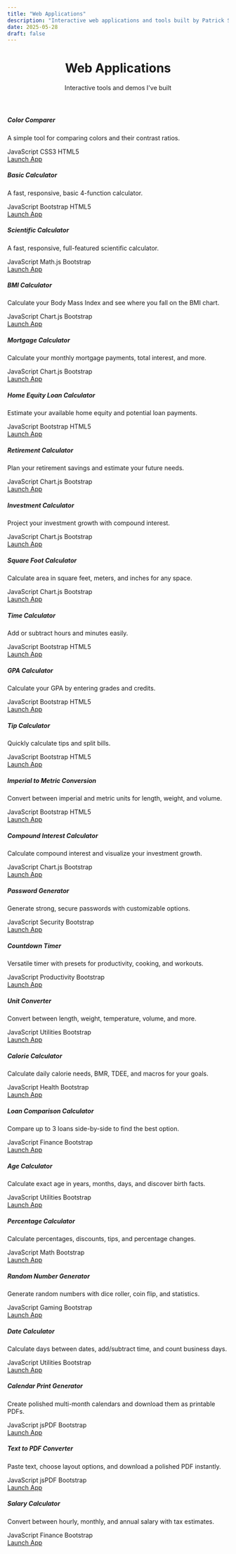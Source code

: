 ```yaml
---
title: "Web Applications"
description: "Interactive web applications and tools built by Patrick Sheedy"
date: 2025-05-28
draft: false
---
```

<header class="mb-5">
    <h1 class="display-4 fw-bold mb-3">Web Applications</h1>
    <p class="lead text-muted">Interactive tools and demos I've built</p>
</header>
<div class="row g-4">
    <div class="col-md-6 col-lg-4">
        <div class="card h-100 shadow-sm app-card">
        <div class="card-body">
            <div class="app-icon mb-3 text-center">
            <i class="fas fa-eye-dropper fa-3x text-primary"></i>
            </div>
            <h5 class="card-title">Color Comparer</h5>
            <p class="card-text">A simple tool for comparing colors and their contrast ratios.</p>
            <div class="app-tags mb-3">
            <span class="badge bg-warning text-dark me-1">JavaScript</span>
            <span class="badge bg-info text-dark me-1">CSS3</span>
            <span class="badge bg-danger text-white">HTML5</span>
            </div>
        </div>
        <div class="card-footer bg-transparent">
            <div class="d-flex justify-content-between">
            <a href="color-compare" class="btn btn-primary btn-sm">
                <i class="fas fa-play me-1"></i>Launch App
            </a>
            </div>
        </div>
        </div>
    </div>
    <div class="col-md-6 col-lg-4">
        <div class="card h-100 shadow-sm app-card">
        <div class="card-body">
            <div class="app-icon mb-3 text-center">
            <i class="fas fa-calculator fa-3x text-info"></i>
            </div>
            <h5 class="card-title">Basic Calculator</h5>
            <p class="card-text">A fast, responsive, basic 4-function calculator.</p>
            <div class="app-tags mb-3">
            <span class="badge bg-warning text-dark me-1">JavaScript</span>
            <span class="badge bg-info text-dark me-1">Bootstrap</span>
            <span class="badge bg-danger text-white">HTML5</span>
            </div>
        </div>
        <div class="card-footer bg-transparent">
            <div class="d-flex justify-content-between">
            <a href="basic-calculator" class="btn btn-primary btn-sm">
                <i class="fas fa-play me-1"></i>Launch App
            </a>
            </div>
        </div>
        </div>
    </div>
    <div class="col-md-6 col-lg-4">
        <div class="card h-100 shadow-sm app-card">
        <div class="card-body">
            <div class="app-icon mb-3 text-center">
            <i class="fas fa-flask fa-3x text-warning"></i>
            </div>
            <h5 class="card-title">Scientific Calculator</h5>
            <p class="card-text">A fast, responsive, full-featured scientific calculator.</p>
            <div class="app-tags mb-3">
            <span class="badge bg-warning text-dark me-1">JavaScript</span>
            <span class="badge bg-info text-dark me-1">Math.js</span>
            <span class="badge bg-danger text-white">Bootstrap</span>
            </div>
        </div>
        <div class="card-footer bg-transparent">
            <div class="d-flex justify-content-between">
            <a href="scientific-calculator" class="btn btn-primary btn-sm">
                <i class="fas fa-play me-1"></i>Launch App
            </a>
            </div>
        </div>
        </div>
    </div>
    <div class="col-md-6 col-lg-4">
        <div class="card h-100 shadow-sm app-card">
        <div class="card-body">
            <div class="app-icon mb-3 text-center">
            <i class="fas fa-weight fa-3x text-success"></i>
            </div>
            <h5 class="card-title">BMI Calculator</h5>
            <p class="card-text">Calculate your Body Mass Index and see where you fall on the BMI chart.</p>
            <div class="app-tags mb-3">
            <span class="badge bg-warning text-dark me-1">JavaScript</span>
            <span class="badge bg-info text-dark me-1">Chart.js</span>
            <span class="badge bg-danger text-white">Bootstrap</span>
            </div>
        </div>
        <div class="card-footer bg-transparent">
            <div class="d-flex justify-content-between">
            <a href="bmi-calculator" class="btn btn-primary btn-sm">
                <i class="fas fa-play me-1"></i>Launch App
            </a>
            </div>
        </div>
        </div>
    </div>
    <div class="col-md-6 col-lg-4">
        <div class="card h-100 shadow-sm app-card">
        <div class="card-body">
            <div class="app-icon mb-3 text-center">
            <i class="fas fa-home fa-3x text-primary"></i>
            </div>
            <h5 class="card-title">Mortgage Calculator</h5>
            <p class="card-text">Calculate your monthly mortgage payments, total interest, and more.</p>
            <div class="app-tags mb-3">
            <span class="badge bg-warning text-dark me-1">JavaScript</span>
            <span class="badge bg-info text-dark me-1">Chart.js</span>
            <span class="badge bg-danger text-white">Bootstrap</span>
            </div>
        </div>
        <div class="card-footer bg-transparent">
            <div class="d-flex justify-content-between">
            <a href="mortgage-calculator" class="btn btn-primary btn-sm">
                <i class="fas fa-play me-1"></i>Launch App
            </a>
            </div>
        </div>
        </div>
    </div>
    <div class="col-md-6 col-lg-4">
        <div class="card h-100 shadow-sm app-card">
        <div class="card-body">
            <div class="app-icon mb-3 text-center">
            <i class="fas fa-university fa-3x text-success"></i>
            </div>
            <h5 class="card-title">Home Equity Loan Calculator</h5>
            <p class="card-text">Estimate your available home equity and potential loan payments.</p>
            <div class="app-tags mb-3">
            <span class="badge bg-warning text-dark me-1">JavaScript</span>
            <span class="badge bg-info text-dark me-1">Bootstrap</span>
            <span class="badge bg-danger text-white">HTML5</span>
            </div>
        </div>
        <div class="card-footer bg-transparent">
            <div class="d-flex justify-content-between">
            <a href="home-equity-loan-calculator" class="btn btn-primary btn-sm">
                <i class="fas fa-play me-1"></i>Launch App
            </a>
            </div>
        </div>
        </div>
    </div>
    <div class="col-md-6 col-lg-4">
        <div class="card h-100 shadow-sm app-card">
            <div class="card-body">
                <div class="app-icon mb-3 text-center">
                    <i class="fas fa-piggy-bank fa-3x text-warning"></i>
                </div>
                <h5 class="card-title">Retirement Calculator</h5>
                <p class="card-text">Plan your retirement savings and estimate your future needs.</p>
                <div class="app-tags mb-3">
                    <span class="badge bg-warning text-dark me-1">JavaScript</span>
                    <span class="badge bg-info text-dark me-1">Chart.js</span>
                    <span class="badge bg-danger text-white">Bootstrap</span>
                </div>
            </div>
            <div class="card-footer bg-transparent">
                <div class="d-flex justify-content-between">
                    <a href="retirement-calculator" class="btn btn-primary btn-sm">
                        <i class="fas fa-play me-1"></i>Launch App
                    </a>
                </div>
            </div>
        </div>
    </div>
    <div class="col-md-6 col-lg-4">
        <div class="card h-100 shadow-sm app-card">
        <div class="card-body">
            <div class="app-icon mb-3 text-center">
            <i class="fas fa-chart-line fa-3x text-danger"></i>
            </div>
            <h5 class="card-title">Investment Calculator</h5>
            <p class="card-text">Project your investment growth with compound interest.</p>
            <div class="app-tags mb-3">
            <span class="badge bg-warning text-dark me-1">JavaScript</span>
            <span class="badge bg-info text-dark me-1">Chart.js</span>
            <span class="badge bg-danger text-white">Bootstrap</span>
            </div>
        </div>
        <div class="card-footer bg-transparent">
            <div class="d-flex justify-content-between">
            <a href="investment-calculator" class="btn btn-primary btn-sm">
                <i class="fas fa-play me-1"></i>Launch App
            </a>
            </div>
        </div>
        </div>
    </div>
    <div class="col-md-6 col-lg-4">
        <div class="card h-100 shadow-sm app-card">
            <div class="card-body">
                <div class="app-icon mb-3 text-center">
                    <i class="fas fa-ruler-combined fa-3x text-info"></i>
                </div>
                <h5 class="card-title">Square Foot Calculator</h5>
                <p class="card-text">Calculate area in square feet, meters, and inches for any space.</p>
                <div class="app-tags mb-3">
                    <span class="badge bg-warning text-dark me-1">JavaScript</span>
                    <span class="badge bg-info text-dark me-1">Chart.js</span>
                    <span class="badge bg-danger text-white">Bootstrap</span>
                </div>
            </div>
            <div class="card-footer bg-transparent">
                <div class="d-flex justify-content-between">
                    <a href="square-foot-calculator" class="btn btn-primary btn-sm">
                        <i class="fas fa-play me-1"></i>Launch App
                    </a>
                </div>
            </div>
        </div>
    </div>
    <div class="col-md-6 col-lg-4">
        <div class="card h-100 shadow-sm app-card">
            <div class="card-body">
                <div class="app-icon mb-3 text-center">
                    <i class="fas fa-clock fa-3x text-primary"></i>
                </div>
                <h5 class="card-title">Time Calculator</h5>
                <p class="card-text">Add or subtract hours and minutes easily.</p>
                <div class="app-tags mb-3">
                    <span class="badge bg-warning text-dark me-1">JavaScript</span>
                    <span class="badge bg-info text-dark me-1">Bootstrap</span>
                    <span class="badge bg-danger text-white">HTML5</span>
                </div>
            </div>
            <div class="card-footer bg-transparent">
                <div class="d-flex justify-content-between">
                    <a href="time-calculator" class="btn btn-primary btn-sm">
                        <i class="fas fa-play me-1"></i>Launch App
                    </a>
                </div>
            </div>
        </div>
    </div>
    <div class="col-md-6 col-lg-4">
        <div class="card h-100 shadow-sm app-card">
            <div class="card-body">
                <div class="app-icon mb-3 text-center">
                    <i class="fas fa-graduation-cap fa-3x text-warning"></i>
                </div>
                <h5 class="card-title">GPA Calculator</h5>
                <p class="card-text">Calculate your GPA by entering grades and credits.</p>
                <div class="app-tags mb-3">
                    <span class="badge bg-warning text-dark me-1">JavaScript</span>
                    <span class="badge bg-info text-dark me-1">Bootstrap</span>
                    <span class="badge bg-danger text-white">HTML5</span>
                </div>
            </div>
            <div class="card-footer bg-transparent">
                <div class="d-flex justify-content-between">
                    <a href="gpa-calculator" class="btn btn-primary btn-sm">
                        <i class="fas fa-play me-1"></i>Launch App
                    </a>
                </div>
            </div>
        </div>
    </div>
    <div class="col-md-6 col-lg-4">
        <div class="card h-100 shadow-sm app-card">
            <div class="card-body">
                <div class="app-icon mb-3 text-center">
                    <i class="fas fa-utensils fa-3x text-danger"></i>
                </div>
                <h5 class="card-title">Tip Calculator</h5>
                <p class="card-text">Quickly calculate tips and split bills.</p>
                <div class="app-tags mb-3">
                    <span class="badge bg-warning text-dark me-1">JavaScript</span>
                    <span class="badge bg-info text-dark me-1">Bootstrap</span>
                    <span class="badge bg-danger text-white">HTML5</span>
                </div>
            </div>
            <div class="card-footer bg-transparent">
                <div class="d-flex justify-content-between">
                    <a href="tip-calculator" class="btn btn-primary btn-sm">
                        <i class="fas fa-play me-1"></i>Launch App
                    </a>
                </div>
            </div>
        </div>
    </div>
    <div class="col-md-6 col-lg-4">
        <div class="card h-100 shadow-sm app-card">
            <div class="card-body">
                <div class="app-icon mb-3 text-center">
                    <i class="fas fa-exchange-alt fa-3x text-success"></i>
                </div>
                <h5 class="card-title">Imperial to Metric Conversion</h5>
                <p class="card-text">Convert between imperial and metric units for length, weight, and volume.</p>
                <div class="app-tags mb-3">
                    <span class="badge bg-warning text-dark me-1">JavaScript</span>
                    <span class="badge bg-info text-dark me-1">Bootstrap</span>
                    <span class="badge bg-danger text-white">HTML5</span>
                </div>
            </div>
            <div class="card-footer bg-transparent">
                <div class="d-flex justify-content-between">
                    <a href="imperial-to-metric-conversion" class="btn btn-primary btn-sm">
                        <i class="fas fa-play me-1"></i>Launch App
                    </a>
                </div>
            </div>
        </div>
    </div>
    <div class="col-md-6 col-lg-4">
        <div class="card h-100 shadow-sm app-card">
            <div class="card-body">
                <div class="app-icon mb-3 text-center">
                    <i class="fas fa-percentage fa-3x text-success"></i>
                </div>
                <h5 class="card-title">Compound Interest Calculator</h5>
                <p class="card-text">Calculate compound interest and visualize your investment growth.</p>
                <div class="app-tags mb-3">
                    <span class="badge bg-warning text-dark me-1">JavaScript</span>
                    <span class="badge bg-info text-dark me-1">Chart.js</span>
                    <span class="badge bg-danger text-white">Bootstrap</span>
                </div>
            </div>
            <div class="card-footer bg-transparent">
                <div class="d-flex justify-content-between">
                    <a href="compound-interest-calculator" class="btn btn-primary btn-sm">
                        <i class="fas fa-play me-1"></i>Launch App
                    </a>
                </div>
            </div>
        </div>
    </div>
    <div class="col-md-6 col-lg-4">
        <div class="card h-100 shadow-sm app-card">
            <div class="card-body">
                <div class="app-icon mb-3 text-center">
                    <i class="fas fa-key fa-3x text-danger"></i>
                </div>
                <h5 class="card-title">Password Generator</h5>
                <p class="card-text">Generate strong, secure passwords with customizable options.</p>
                <div class="app-tags mb-3">
                    <span class="badge bg-warning text-dark me-1">JavaScript</span>
                    <span class="badge bg-success text-white me-1">Security</span>
                    <span class="badge bg-danger text-white">Bootstrap</span>
                </div>
            </div>
            <div class="card-footer bg-transparent">
                <div class="d-flex justify-content-between">
                    <a href="password-generator" class="btn btn-primary btn-sm">
                        <i class="fas fa-play me-1"></i>Launch App
                    </a>
                </div>
            </div>
        </div>
    </div>
    <div class="col-md-6 col-lg-4">
        <div class="card h-100 shadow-sm app-card">
            <div class="card-body">
                <div class="app-icon mb-3 text-center">
                    <i class="fas fa-hourglass-half fa-3x text-primary"></i>
                </div>
                <h5 class="card-title">Countdown Timer</h5>
                <p class="card-text">Versatile timer with presets for productivity, cooking, and workouts.</p>
                <div class="app-tags mb-3">
                    <span class="badge bg-warning text-dark me-1">JavaScript</span>
                    <span class="badge bg-info text-dark me-1">Productivity</span>
                    <span class="badge bg-danger text-white">Bootstrap</span>
                </div>
            </div>
            <div class="card-footer bg-transparent">
                <div class="d-flex justify-content-between">
                    <a href="countdown-timer" class="btn btn-primary btn-sm">
                        <i class="fas fa-play me-1"></i>Launch App
                    </a>
                </div>
            </div>
        </div>
    </div>
    <div class="col-md-6 col-lg-4">
        <div class="card h-100 shadow-sm app-card">
            <div class="card-body">
                <div class="app-icon mb-3 text-center">
                    <i class="fas fa-balance-scale fa-3x text-info"></i>
                </div>
                <h5 class="card-title">Unit Converter</h5>
                <p class="card-text">Convert between length, weight, temperature, volume, and more.</p>
                <div class="app-tags mb-3">
                    <span class="badge bg-warning text-dark me-1">JavaScript</span>
                    <span class="badge bg-info text-dark me-1">Utilities</span>
                    <span class="badge bg-danger text-white">Bootstrap</span>
                </div>
            </div>
            <div class="card-footer bg-transparent">
                <div class="d-flex justify-content-between">
                    <a href="unit-converter" class="btn btn-primary btn-sm">
                        <i class="fas fa-play me-1"></i>Launch App
                    </a>
                </div>
            </div>
        </div>
    </div>
    <div class="col-md-6 col-lg-4">
        <div class="card h-100 shadow-sm app-card">
            <div class="card-body">
                <div class="app-icon mb-3 text-center">
                    <i class="fas fa-apple-alt fa-3x text-success"></i>
                </div>
                <h5 class="card-title">Calorie Calculator</h5>
                <p class="card-text">Calculate daily calorie needs, BMR, TDEE, and macros for your goals.</p>
                <div class="app-tags mb-3">
                    <span class="badge bg-warning text-dark me-1">JavaScript</span>
                    <span class="badge bg-success text-white me-1">Health</span>
                    <span class="badge bg-danger text-white">Bootstrap</span>
                </div>
            </div>
            <div class="card-footer bg-transparent">
                <div class="d-flex justify-content-between">
                    <a href="calorie-calculator" class="btn btn-primary btn-sm">
                        <i class="fas fa-play me-1"></i>Launch App
                    </a>
                </div>
            </div>
        </div>
    </div>
    <div class="col-md-6 col-lg-4">
        <div class="card h-100 shadow-sm app-card">
            <div class="card-body">
                <div class="app-icon mb-3 text-center">
                    <i class="fas fa-hand-holding-usd fa-3x text-warning"></i>
                </div>
                <h5 class="card-title">Loan Comparison Calculator</h5>
                <p class="card-text">Compare up to 3 loans side-by-side to find the best option.</p>
                <div class="app-tags mb-3">
                    <span class="badge bg-warning text-dark me-1">JavaScript</span>
                    <span class="badge bg-info text-dark me-1">Finance</span>
                    <span class="badge bg-danger text-white">Bootstrap</span>
                </div>
            </div>
            <div class="card-footer bg-transparent">
                <div class="d-flex justify-content-between">
                    <a href="loan-comparison-calculator" class="btn btn-primary btn-sm">
                        <i class="fas fa-play me-1"></i>Launch App
                    </a>
                </div>
            </div>
        </div>
    </div>
    <div class="col-md-6 col-lg-4">
        <div class="card h-100 shadow-sm app-card">
            <div class="card-body">
                <div class="app-icon mb-3 text-center">
                    <i class="fas fa-birthday-cake fa-3x text-danger"></i>
                </div>
                <h5 class="card-title">Age Calculator</h5>
                <p class="card-text">Calculate exact age in years, months, days, and discover birth facts.</p>
                <div class="app-tags mb-3">
                    <span class="badge bg-warning text-dark me-1">JavaScript</span>
                    <span class="badge bg-info text-dark me-1">Utilities</span>
                    <span class="badge bg-danger text-white">Bootstrap</span>
                </div>
            </div>
            <div class="card-footer bg-transparent">
                <div class="d-flex justify-content-between">
                    <a href="age-calculator" class="btn btn-primary btn-sm">
                        <i class="fas fa-play me-1"></i>Launch App
                    </a>
                </div>
            </div>
        </div>
    </div>
    <div class="col-md-6 col-lg-4">
        <div class="card h-100 shadow-sm app-card">
            <div class="card-body">
                <div class="app-icon mb-3 text-center">
                    <i class="fas fa-percent fa-3x text-primary"></i>
                </div>
                <h5 class="card-title">Percentage Calculator</h5>
                <p class="card-text">Calculate percentages, discounts, tips, and percentage changes.</p>
                <div class="app-tags mb-3">
                    <span class="badge bg-warning text-dark me-1">JavaScript</span>
                    <span class="badge bg-info text-dark me-1">Math</span>
                    <span class="badge bg-danger text-white">Bootstrap</span>
                </div>
            </div>
            <div class="card-footer bg-transparent">
                <div class="d-flex justify-content-between">
                    <a href="percentage-calculator" class="btn btn-primary btn-sm">
                        <i class="fas fa-play me-1"></i>Launch App
                    </a>
                </div>
            </div>
        </div>
    </div>
    <div class="col-md-6 col-lg-4">
        <div class="card h-100 shadow-sm app-card">
            <div class="card-body">
                <div class="app-icon mb-3 text-center">
                    <i class="fas fa-dice fa-3x text-info"></i>
                </div>
                <h5 class="card-title">Random Number Generator</h5>
                <p class="card-text">Generate random numbers with dice roller, coin flip, and statistics.</p>
                <div class="app-tags mb-3">
                    <span class="badge bg-warning text-dark me-1">JavaScript</span>
                    <span class="badge bg-success text-white me-1">Gaming</span>
                    <span class="badge bg-danger text-white">Bootstrap</span>
                </div>
            </div>
            <div class="card-footer bg-transparent">
                <div class="d-flex justify-content-between">
                    <a href="random-number-generator" class="btn btn-primary btn-sm">
                        <i class="fas fa-play me-1"></i>Launch App
                    </a>
                </div>
            </div>
        </div>
    </div>
    <div class="col-md-6 col-lg-4">
        <div class="card h-100 shadow-sm app-card">
            <div class="card-body">
                <div class="app-icon mb-3 text-center">
                    <i class="fas fa-calendar-alt fa-3x text-warning"></i>
                </div>
                <h5 class="card-title">Date Calculator</h5>
                <p class="card-text">Calculate days between dates, add/subtract time, and count business days.</p>
                <div class="app-tags mb-3">
                    <span class="badge bg-warning text-dark me-1">JavaScript</span>
                    <span class="badge bg-info text-dark me-1">Utilities</span>
                    <span class="badge bg-danger text-white">Bootstrap</span>
                </div>
            </div>
            <div class="card-footer bg-transparent">
                <div class="d-flex justify-content-between">
                    <a href="date-calculator" class="btn btn-primary btn-sm">
                        <i class="fas fa-play me-1"></i>Launch App
                    </a>
                </div>
            </div>
        </div>
    </div>
    <div class="col-md-6 col-lg-4">
        <div class="card h-100 shadow-sm app-card">
            <div class="card-body">
                <div class="app-icon mb-3 text-center">
                    <i class="fas fa-calendar-check fa-3x text-primary"></i>
                </div>
                <h5 class="card-title">Calendar Print Generator</h5>
                <p class="card-text">Create polished multi-month calendars and download them as printable PDFs.</p>
                <div class="app-tags mb-3">
                    <span class="badge bg-warning text-dark me-1">JavaScript</span>
                    <span class="badge bg-info text-dark me-1">jsPDF</span>
                    <span class="badge bg-danger text-white">Bootstrap</span>
                </div>
            </div>
            <div class="card-footer bg-transparent">
                <div class="d-flex justify-content-between">
                    <a href="calendar-print" class="btn btn-primary btn-sm">
                        <i class="fas fa-play me-1"></i>Launch App
                    </a>
                </div>
            </div>
        </div>
    </div>
    <div class="col-md-6 col-lg-4">
        <div class="card h-100 shadow-sm app-card">
            <div class="card-body">
                <div class="app-icon mb-3 text-center">
                    <i class="fas fa-file-alt fa-3x text-warning"></i>
                </div>
                <h5 class="card-title">Text to PDF Converter</h5>
                <p class="card-text">Paste text, choose layout options, and download a polished PDF instantly.</p>
                <div class="app-tags mb-3">
                    <span class="badge bg-warning text-dark me-1">JavaScript</span>
                    <span class="badge bg-info text-dark me-1">jsPDF</span>
                    <span class="badge bg-danger text-white">Bootstrap</span>
                </div>
            </div>
            <div class="card-footer bg-transparent">
                <div class="d-flex justify-content-between">
                    <a href="text-to-pdf" class="btn btn-primary btn-sm">
                        <i class="fas fa-play me-1"></i>Launch App
                    </a>
                </div>
            </div>
        </div>
    </div>
    <div class="col-md-6 col-lg-4">
        <div class="card h-100 shadow-sm app-card">
            <div class="card-body">
                <div class="app-icon mb-3 text-center">
                    <i class="fas fa-money-bill-wave fa-3x text-success"></i>
                </div>
                <h5 class="card-title">Salary Calculator</h5>
                <p class="card-text">Convert between hourly, monthly, and annual salary with tax estimates.</p>
                <div class="app-tags mb-3">
                    <span class="badge bg-warning text-dark me-1">JavaScript</span>
                    <span class="badge bg-info text-dark me-1">Finance</span>
                    <span class="badge bg-danger text-white">Bootstrap</span>
                </div>
            </div>
            <div class="card-footer bg-transparent">
                <div class="d-flex justify-content-between">
                    <a href="salary-calculator" class="btn btn-primary btn-sm">
                        <i class="fas fa-play me-1"></i>Launch App
                    </a>
                </div>
            </div>
        </div>
    </div>
</div>